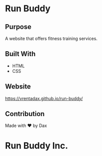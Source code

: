 # Run Buddy

## Purpose
A website that offers fitness training services.

## Built With
* HTML
* CSS

## Website
https://vrentadax.github.io/run-buddy/

## Contribution
Made with ❤️ by Dax

# Run Buddy Inc.